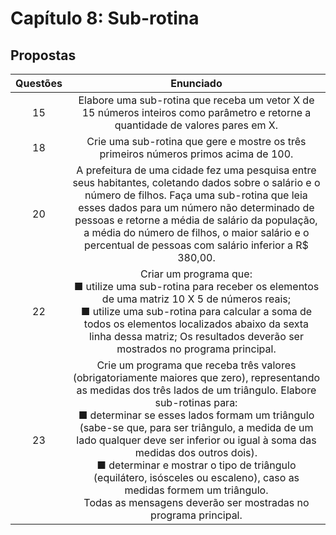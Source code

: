# Capítulo 8: Sub-rotina 

## Propostas

Questões | Enunciado
:---------: | :------:
15 | Elabore uma sub-rotina que receba um vetor X de 15 números inteiros como parâmetro e retorne a quantidade de valores pares em X.
18 | Crie uma sub-rotina que gere e mostre os três primeiros números primos acima de 100.
20 | A prefeitura de uma cidade fez uma pesquisa entre seus habitantes, coletando dados sobre o salário e o número de filhos. Faça uma sub-rotina que leia esses dados para um número não determinado de pessoas e retorne a média de salário da população, a média do número de filhos, o maior salário e o percentual de pessoas com salário inferior a R$ 380,00.
22 | Criar um programa que: <br /> ■ utilize uma sub-rotina para receber os elementos de uma matriz 10 X 5 de números reais; <br /> ■ utilize uma sub-rotina para calcular a soma de todos os elementos localizados abaixo da sexta linha dessa matriz; Os resultados deverão ser mostrados no programa principal.
23 | Crie um programa que receba três valores (obrigatoriamente maiores que zero), representando as medidas dos três lados de um triângulo. Elabore sub-rotinas para: <br /> ■ determinar se esses lados formam um triângulo (sabe-se que, para ser triângulo, a medida de um lado qualquer deve ser inferior ou igual à soma das medidas dos outros dois). <br /> ■ determinar e mostrar o tipo de triângulo (equilátero, isósceles ou escaleno), caso as medidas formem um triângulo. <br /> Todas as mensagens deverão ser mostradas no programa principal.
